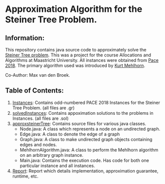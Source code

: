 # Approximation Algorithm for the Steiner Tree Problem.
## Information:
This repository contains java source code to approximately solve the [Steiner Tree problem](https://en.wikipedia.org/wiki/Steiner_tree_problem). 
This was a project for the course Allocations and Algorithms at Maastricht University.
All instances were obtained from [Pace 2018](https://github.com/PACE-challenge/SteinerTree-PACE-2018-instances).
The primary algorithm used was introduced by [Kurt Mehlhorn](https://people.mpi-inf.mpg.de/~mehlhorn/ftp/SteinerTrees.pdf).

Co-Author: Max van den Broek.

## Table of Contents:
1. [Instances](./Instances): Contains odd-numbered PACE 2018 Instances for the Steiner Tree Problem. (all files are .gr)
2. [solvedInstances](./solvedInstances): Contains appoximation solutions to the problems in Instances. (all files are .sol)
3. [approxsteinerTree](./approxsteinertree): Contains source files for various java classes.
    - Node.java: A class which represents a node on an undirected graph.
    - Edge.java: A class to denote the edge of a graph
    - Graph.java: A class to make undirected graph objects containing edges and nodes.
    - MehlhornAlgorithm.java: A class to perform the Mehlhorn algorithm on an arbitrary graph instance.
    - Main.java: Contains the execution code. Has code for both one particular instance and all instances.
4. [Report](https://github.com/shah-meet0/steiner_tree_approx/blob/5bdd06fdfaf14f5f945f8c2129fcb266a298829d/Report.pdf): Report which details implementation, approximation guarantee, runtime, etc. 
    
